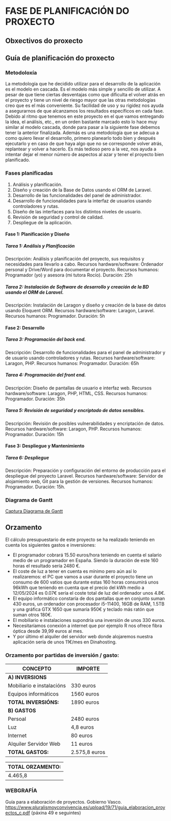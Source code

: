 # FASE DE PLANIFICACIÓN DO PROXECTO

## Obxectivos do proxecto

## Guía de planificación do proxecto

### Metodoloxía

La metodología que he decidido utilizar para el desarrollo de la aplicación es el modelo en cascada. Es el modelo más simple y sencillo de utilizar. A pesar de que tiene ciertas desventajas como que dificulta el volver atrás en el proyecto y tiene un nivel de riesgo mayor que las otras metodologías creo que es el más conveniente. Su facilidad de uso y su rigidez nos ayuda a asegurarnos de que alcanzamos los resultados específicos en cada fase. Debido al ritmo que tenemos en este proyecto en el que vamos entregando la idea, el análisis, etc., en un orden bastante marcado esto lo hace muy similar al modelo cascada, donde para pasar a la siguiente fase debemos tener la anterior finalizada. 
Además es una metodología que se adecua a como quiero llevar el desarrollo, primero planearlo todo bien y después ejecutarlo y en caso de que haya algo que no se corresponde volver atrás, replantear y volver a hacerlo. Es más tedioso pero a la vez, nos ayuda a intentar dejar el menor número de aspectos al azar y tener el proyecto bien planificado.


### Fases planificadas

1. Análisis y planificación.
2. Diseño y creación de la Base de Datos usando el ORM de Laravel.
3. Desarrollo de las funcionalidades del panel de administrador.
4. Desarrollo de funcionalidades para la interfaz de usuarios usando controladores y rutas.
5. Diseño de las interfaces para los distintos niveles de usuario.
6. Revisión de seguridad y control de calidad.
7. Despliegue de la aplicación.


#### Fase 1: Planificación y Diseño

##### Tarea 1: Análisis y Planificación

Descripción: Análisis y planificación del proyecto, sus requisitos y necesidades para llevarlo a cabo.
Recursos hardware/software: Ordenador personal y Drive/Word para documentar el proyecto.
Recursos humanos: Programador (yo) y asesora (mi tutora Rocío).
Duración: 25h

##### Tarea 2: Instalación de Software de desarrollo y creación de la BD usando el ORM de Laravel.

Descripción: Instalación de Laragon y diseño y creación de la base de datos usando Eloquent ORM.
Recursos hardware/software: Laragon, Laravel.
Recursos humanos: Programador.
Duración: 5h

#### Fase 2: Desarrollo

##### Tarea 3: Programación del back end.

Descripción: Desarrollo de funcionalidades para el panel de administrador y de usuario usando controladores y rutas.
Recursos hardware/software: Laragon, PHP.
Recursos humanos: Programador.
Duración: 65h

##### Tarea 4: Programación del front end.

Descripción: Diseño de pantallas de usuario e interfaz web.
Recursos hardware/software: Laragon, PHP, HTML, CSS.
Recursos humanos: Programador.
Duración: 35h

##### Tarea 5: Revisión de seguridad y encriptado de datos sensibles.

Descripción: Revisión de posibles vulnerabilidades y encriptación de datos.
Recursos hardware/software: Laragon, PHP.
Recursos humanos: Programador.
Duración: 15h

#### Fase 3: Despliegue y Mantenimiento

##### Tarea 6: Despliegue

Descripción: Preparación y configuración del entorno de producción para el despliegue del proyecto Laravel.
Recursos hardware/software: Servidor de alojamiento web, Git para la gestión de versiones.
Recursos humanos: Programador.
Duración: 15h.

### Diagrama de Gantt
[Captura Diagrama de Gantt](https://drive.google.com/file/d/1hrX-aKlUpNHcrcg0AwGDBQwW8036aOMn/view?usp=sharing)

## Orzamento

El cálculo  presupuestario de este proyecto se ha realizado teniendo en cuenta los siguientes gastos e inversiones:
- El programador cobrará 15.50 euros/hora teniendo en cuenta el salario medio de un programador en España. Siendo la duración de este 160 horas el resultado sería 2480 €.
- El coste de luz a tener en cuenta es mínimo pero aún así lo realizaremos: el PC que vamos a usar durante el proyecto tiene un consumo de 600 vatios que durante estas 160 horas consumirá unos 96kWh que teniendo en cuenta que el precio del kWh medio a 12/05/2024 es 0.07€ sería el coste total de luz del ordenador unos 4.8€.
- El equipo informático constaría de dos pantallas que en conjunto suman 430 euros, un ordenador con procesador i5-11400, 16GB de RAM, 1.5TB y una gráfica GTX 1650 que sumaría 950€ y teclado más ratón que suman otros 180€.
- El mobiliario e instalaciones supondría una inversión de unos 330 euros.
- Necesitaríamos conexión a internet que por ejemplo R nos ofrece fibra óptica desde 39,99 euros al mes.
- Y por último el alquiler del servidor web donde alojaremos nuestra aplicación sería de unos 11€/mes en Dinahosting.

### Orzamento por partidas de inversión / gasto:

| CONCEPTO | IMPORTE|
|--|--|
|**A) INVERSIONS**
|Mobiliario e instalacións | 330 euros |
|Equipos informáticos | 1560 euros |
|**TOTAL INVERSIÓNS:** | 1890 euros |
|**B) GASTOS**
|Persoal | 2480 euros |
|Luz | 4,8 euros |
|Internet | 80 euros |
|Alquiler Servidor Web | 11 euros |
|**TOTAL GASTOS:** | 2.575,8 euros |

|TOTAL ORZAMENTO:
|--|
|4.465,8|
### WEBGRAFÍA
Guía para a elaboración de proyectos. Gobierno Vasco.
https://www.pluralismoyconvivencia.es/upload/19/71/guia_elaboracion_proyectos_c.pdf  (páxina 49 e seguintes)



